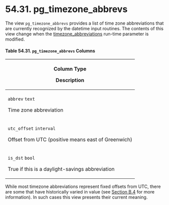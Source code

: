 # 54.31. pg\_timezone\_abbrevs

The view `pg_timezone_abbrevs` provides a list of time zone abbreviations that are currently recognized by the datetime input routines. The contents of this view change when the [timezone\_abbreviations](https://www.postgresql.org/docs/current/runtime-config-client.html#GUC-TIMEZONE-ABBREVIATIONS) run-time parameter is modified.

#### **Table 54.31. `pg_timezone_abbrevs` Columns**

| <p>Column Type</p><p>Description</p>                                                                          |
| ------------------------------------------------------------------------------------------------------------- |
| <p><code>abbrev</code> <code>text</code></p><p>Time zone abbreviation</p>                                     |
| <p><code>utc_offset</code> <code>interval</code></p><p>Offset from UTC (positive means east of Greenwich)</p> |
| <p><code>is_dst</code> <code>bool</code></p><p>True if this is a daylight-savings abbreviation</p>            |

While most timezone abbreviations represent fixed offsets from UTC, there are some that have historically varied in value (see [Section B.4](https://www.postgresql.org/docs/current/datetime-config-files.html) for more information). In such cases this view presents their current meaning.
